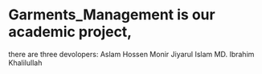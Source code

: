 # Garments_Management is our academic project,
there are three devolopers:
Aslam Hossen Monir
Jiyarul Islam
MD. Ibrahim Khalilullah
